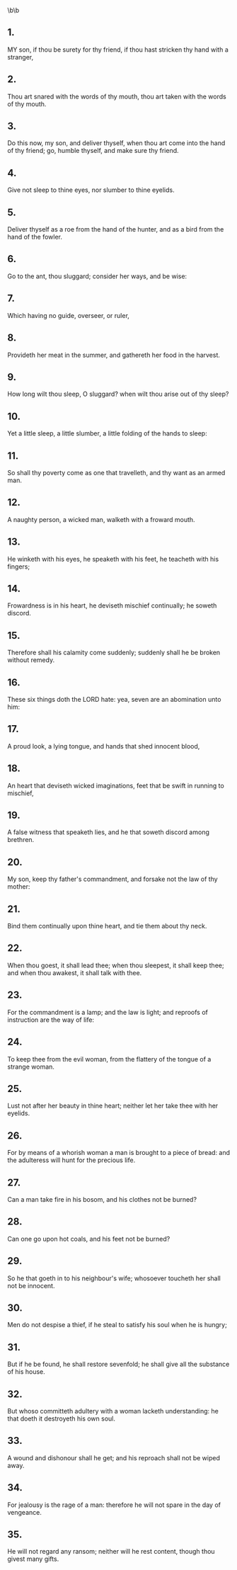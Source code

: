 \b\b
## 1.
MY son, if thou be surety for thy friend, if thou hast stricken thy hand with a stranger,
## 2.
Thou art snared with the words of thy mouth, thou art taken with the words of thy mouth.
## 3.
Do this now, my son, and deliver thyself, when thou art come into the hand of thy friend; go, humble thyself, and make sure thy friend.
## 4.
Give not sleep to thine eyes, nor slumber to thine eyelids.
## 5.
Deliver thyself as a roe from the hand of the hunter, and as a bird from the hand of the fowler.
## 6.
Go to the ant, thou sluggard; consider her ways, and be wise:
## 7.
Which having no guide, overseer, or ruler,
## 8.
Provideth her meat in the summer, and gathereth her food in the harvest.
## 9.
How long wilt thou sleep, O sluggard?  when wilt thou arise out of thy sleep?
## 10.
Yet a little sleep, a little slumber, a little folding of the hands to sleep:
## 11.
So shall thy poverty come as one that travelleth, and thy want as an armed man.
## 12.
A naughty person, a wicked man, walketh with a froward mouth.
## 13.
He winketh with his eyes, he speaketh with his feet, he teacheth with his fingers;
## 14.
Frowardness is in his heart, he deviseth mischief continually; he soweth discord.
## 15.
Therefore shall his calamity come suddenly; suddenly shall he be broken without remedy.
## 16.
These six things doth the LORD hate: yea, seven are an abomination unto him:
## 17.
A proud look, a lying tongue, and hands that shed innocent blood,
## 18.
An heart that deviseth wicked imaginations, feet that be swift in running to mischief,
## 19.
A false witness that speaketh lies, and he that soweth discord among brethren.
## 20.
My son, keep thy father's commandment, and forsake not the law of thy mother:
## 21.
Bind them continually upon thine heart, and tie them about thy neck.
## 22.
When thou goest, it shall lead thee; when thou sleepest, it shall keep thee; and when thou awakest, it shall talk with thee.
## 23.
For the commandment is a lamp; and the law is light; and reproofs of instruction are the way of life:
## 24.
To keep thee from the evil woman, from the flattery of the tongue of a strange woman.
## 25.
Lust not after her beauty in thine heart; neither let her take thee with her eyelids.
## 26.
For by means of a whorish woman a man is brought to a piece of bread: and the adulteress will hunt for the precious life.
## 27.
Can a man take fire in his bosom, and his clothes not be burned?
## 28.
Can one go upon hot coals, and his feet not be burned?
## 29.
So he that goeth in to his neighbour's wife; whosoever toucheth her shall not be innocent.
## 30.
Men do not despise a thief, if he steal to satisfy his soul when he is hungry;
## 31.
But if he be found, he shall restore sevenfold; he shall give all the substance of his house.
## 32.
But whoso committeth adultery with a woman lacketh understanding: he that doeth it destroyeth his own soul.
## 33.
A wound and dishonour shall he get; and his reproach shall not be wiped away.
## 34.
For jealousy is the rage of a man: therefore he will not spare in the day of vengeance.
## 35.
He will not regard any ransom; neither will he rest content, though thou givest many gifts.
